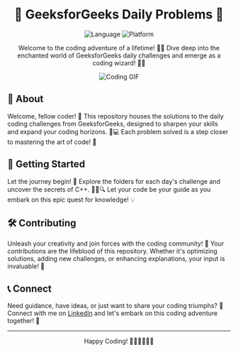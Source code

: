 <h1 align="center">🚀 GeeksforGeeks Daily Problems 🚀</h1>

<p align="center">
  <img src="https://img.shields.io/badge/Language-C%2B%2B-blue.svg" alt="Language">
  <img src="https://img.shields.io/badge/Platform-GeeksforGeeks-green.svg" alt="Platform">
</p>

<p align="center">
  Welcome to the coding adventure of a lifetime! 🎩🔮 Dive deep into the enchanted world of GeeksforGeeks daily challenges and emerge as a coding wizard! 🧙✨
</p>

<p align="center">
  <img src="https://media.giphy.com/media/ZVik7pBtu9dNS/giphy.gif" alt="Coding GIF">
</p>

## 📜 About

Welcome, fellow coder! 🌟 This repository houses the solutions to the daily coding challenges from GeeksforGeeks, designed to sharpen your skills and expand your coding horizons. 🌌💻 Each problem solved is a step closer to mastering the art of code! 🚀

## 🚀 Getting Started

Let the journey begin! 🌠 Explore the folders for each day's challenge and uncover the secrets of C++. 🕵️‍♂️🔍 Let your code be your guide as you embark on this epic quest for knowledge! 💡

## 🛠️ Contributing

Unleash your creativity and join forces with the coding community! 🤝 Your contributions are the lifeblood of this repository. Whether it's optimizing solutions, adding new challenges, or enhancing explanations, your input is invaluable! 🎉

## 📞 Connect

Need guidance, have ideas, or just want to share your coding triumphs? 💬 Connect with me on [LinkedIn](https://www.linkedin.com/in/mr-jayeshmuley) and let's embark on this coding adventure together! 🚀


---
<p align="center">
  Happy Coding! 🌟🚀👩‍💻👨‍💻
</p>
